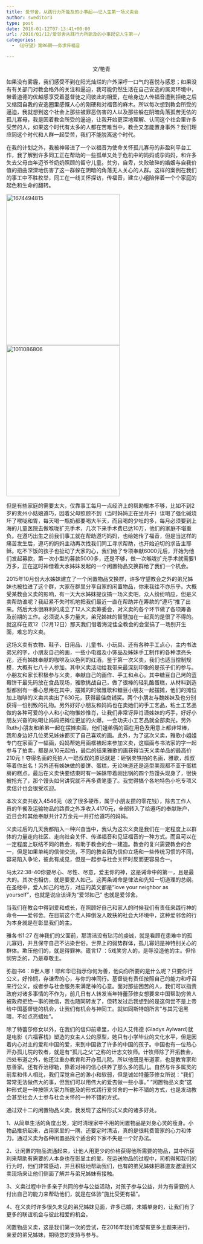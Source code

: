```yaml
---
title: 爱邻舍，从践行力所能及的小事起——记人生第一场义卖会
author: sweditor3
type: post
date: 2016-01-12T07:13:41+00:00
url: /2016/01/12/爱邻舍从践行力所能及的小事起记人生第一/
categories:
  - 《@守望》第86期——务求传福音

---
```

<p style="text-align: center;">
  文/艳青
</p>

如果没有雾霾，我们感受不到在阳光灿烂的户外深呼一口气的喜悦与感恩；如果没有有关部门对教会格外的关注和逼迫，我可能仍然生活在自己安逸的属灵环境中，带着道德的优越感享受着基督徒之间彼此的相爱，在给身边人传福音遭到拒绝之后又缩回自我的安逸圈里感慨人心的刚硬和对福音的麻木。所以每次想到教会所受的逼迫，我就想到这个社会上那些被罪恶伤害的人以及那些躲在阴暗角落孤苦无依的孤儿寡母，我是因着教会所受的逼迫，让我开始更深地理解、认同这个社会里许多受苦的人，如果这个时代有太多的人都在苦难当中，教会又怎能置身事外？我们理应同这个时代和人群一起受苦，我们不能脱离这个时代。&nbsp; 

在我的计划之外，我被神带进了一个以福音为使命关怀孤儿寡母的非盈利平台工作，我了解到许多同工正在帮助的一些孤单又处于危机中的妈妈或孕妈妈，和许多失去父母由年迈爷爷奶奶照顾的留守儿童。贫穷，自卑，失败破碎的婚姻与自我价值的扭曲深深地伤害了这一群躲在阴暗的角落无人关心的人群。这样的案例在我们的事工中不胜枚举，同工在一线关怀探访，传福音，建立小组陪伴着一个个家庭的起色和生命的翻转。 

[<img alt="1674494815" class="aligncenter size-full wp-image-13336" height="400" src="http://t5.shwchurch.org/wp-content/uploads/2016/01/1674494815.jpg" width="300" srcset="http://t5.shwchurch.org/wp-content/uploads/2016/01/1674494815.jpg 300w, http://t5.shwchurch.org/wp-content/uploads/2016/01/1674494815-225x300.jpg 225w" sizes="(max-width: 300px) 100vw, 300px" />][1] [<img alt="1011086806" class="aligncenter size-full wp-image-13333" height="400" src="http://t5.shwchurch.org/wp-content/uploads/2016/01/1011086806.jpg" width="300" srcset="http://t5.shwchurch.org/wp-content/uploads/2016/01/1011086806.jpg 300w, http://t5.shwchurch.org/wp-content/uploads/2016/01/1011086806-225x300.jpg 225w" sizes="(max-width: 300px) 100vw, 300px" />][2] 

但是有些家庭的需要太大，仅靠事工每月一点经济上的帮助根本不够，比如不到2岁的贵州小姑娘遵巧，因着父母照顾不到（当时妈妈正在坐月子）误喝了强化碱烧坏了喉咙和胃，每天喝一瓶奶都要喝大半天，而且喝的少吐的多，每月必须要到上海的儿童医院去做喉咙扩充手术，几次下来手术费已达10万，他们的家庭不堪重负。在遵巧出生之前我们事工就在帮助遵巧妈妈，也给她传了福音，但是当这样的痛苦发生后，遵巧的妈妈主动再次找我们同工寻求帮助，也开始迫切的求告主耶稣。吃不下饭的孩子也扯动了大家的心，我们给了专项奉献6000元后，开始为他们发起募款，第一次小型的募款5000多，还是不够，做一次喉咙扩充手术就需要1万多，正在这时神借着大水姊妹发起的一个闲置物品交换群给了我们一个机会。 

2015年10月份大水姊妹建立了一个闲置物品交换群，许多守望教会之外的弟兄姊妹也被拉进了这个群，大家在群里分享自家的闲置物品，你来我往不亦乐乎。大概受某教会义卖的影响，有一天大水姊妹提议搞一场义卖吧，众人纷纷响应，但是义卖帮助谁呢？我赶紧不失时机地把我们最近一直在帮助并在筹款的&ldquo;遵巧&rdquo;推了出来。然后大水很麻利的成立了12人义卖筹委会，对义卖的各个环节做了各项筹备及前期的工作。必须说人多力量大，弟兄姊妹的智慧加在一起真的是很了不得的。就这样在双12（12月12日）那天我们借着海淀佳全教会的会堂搞了一场别开生面，难忘的义卖。 

这场义卖有衣物、鞋子、日用品、儿童书、小玩具、还有各种手工点心，主内书法弟兄的字，小朋友自己的画，一些小电器及小饰品及姊妹手工制作的各种漂亮头花，还有姊妹奉献的咖啡及以色列的红酒，鉴于第一次义卖，我们也适当控制规模，大概有七八十人参加。其中义卖活动给我带来最深刻印象的是孩子们的参与。小朋友和家长积极参与义卖，奉献自己的画作、手工和点心。其中糖豆自己烤的蓝莓饼干最先码放在食品现场，雅歌挑战自己，做了很棒的轻乳酪蛋糕，从材料到造型都别有一番心思用在其中，摆摊的时候雅歌和糖豆小朋友一起摆摊，他们的摊位加上咖啡的义卖共卖出了630元，获得最佳商铺奖。两个小朋友与魏姊妹及也分别获得一份别致的礼物。另外好好小朋友和妈妈也在卖她们的手工艺品，粘土工艺品做的各种可爱的小人和小动物惟妙惟肖，让我们非常讶异肖潇姊妹的巧手，好好小朋友兴奋的吆喝让妈妈把摊位更加的火爆，一会功夫小工艺品就全部卖光。另外Ruth小朋友和弟弟一起在摆摊卖画，他们姐弟俩的画在用色及用意上都非常棒，我和身边好几位弟兄姊妹都买了自己喜欢的画。此外，为了这次义卖，雅歌小姐姐专门在家画了一幅画，妈妈帮她用画框裱起来参加义卖，这幅画与书法家的字一起参与了拍卖，都是从10元起拍，最后的结果雅歌的画获得当天义卖单品的最高价210元！夺得名画的竞拍人一琨叔叔的原话就是：砸锅卖铁拍的名画，雅歌，叔叔等着你出名！另外还有姊妹做的姜饼、蛋糕，无论味道还是造型美观都不亚于蛋糕房的糕点。最后在义卖快要结束时有一姊妹带着刚出锅的四个热馒头现身了，很快被抢光了，那个馒头如何讲究就不再多费笔墨了。我觉得搞个各地特色小吃专项义卖估计也会很受欢迎。 

本次义卖共收入4546元（收了很多硬币，属于小朋友攒的零花钱），除去工作人员的午餐及运输物品的路费之外净收入4170元，全部转入了给遵巧的奉献账户，近日会和其他奉献共计2万余元一并打给遵巧的妈妈。 

义卖过后的几天我都陷入一种兴奋当中，我认为这次义卖是我们在一定程度上以群体的力量走向社区、走向社会关怀、传递福音和见证福音的一种方式。而且可以在一定程度上联结不同的教会，有助于教会的合一建造。教会的复兴需要教会的合一，但是如果单纯的信仰交流，不同的教会因为信仰立场和一些传统习惯的不同，容易陷入争论，彼此有成见，但是一起参与社会关怀时反而更容易合一。 

马太22:38-40你要尽心、尽性、尽意，爱主你的神，这是诫命中的第一，且是最大的。其次也相仿，就是要爱人如己。这两条诫命是律法和先知一切道理的总纲。在圣经中，爱人如己的地方，对应的英文都是&ldquo;love your neighbor as yourself&rdquo;，也就是说应该译为&ldquo;爱邻如己&rdquo; 也就是爱邻舍。 

当我们在教会中得到爱和成长，在照顾好自己和家人的时候我们有责任来践行神的命令&mdash;&mdash;爱邻舍。在目前这个老人摔倒没人敢扶的社会大环境中，这种爱邻舍的行为本身就是在彰显我们的主。&nbsp; 

雅各书1:27 在神我们的父面前，那清洁没有玷污的虔诚，就是看顾在患难中的孤儿寡妇，并且保守自己不沾染世俗。世界上的弱势群体，孤儿寡妇是神特别关心的群体。欺压他们的，就是得罪神。箴言17 ：5戏笑穷人的，是辱没造他的主。但怜悯穷乏的，乃是尊敬主。 

弥迦书6：8世人哪！耶和华已指示你何为善，他向你所要的是什么呢？只要你行公义，好怜悯，存谦卑的心，与你的神同行。基督徒有责任按照自己的能力和呼召来行公义，或者参与社会服务来满足神的心意。面对那些困苦的人，我们可以指责政府对诸多事情的不作为，前几日有人转发当年特蕾莎修女想要来中国帮助穷苦人被政府拒绝一事的微信，我也随同转发了，但转发过后我想到的是这何尝不是上帝给中国基督徒的机会，让我们有机会与神同工。就如同斯特朗所言&ldquo;与其咒诅黑暗，不如点亮蜡烛&rdquo;。 

除了特蕾莎修女以外，在我们的信仰前辈里，小妇人艾伟德 (Gladys Aylward)就是电影《六福客栈》塑造的女主人公的原型，她只有小学毕业的文化水平，但是因着内心对主的爱和中国的爱，来到中国救了许多的中国的孩子。中国也有一位热心开办孤儿院的牧者，就是有&ldquo;孤儿之父&rdquo;之称的计志文牧师。计牧师除了开拓教会，四处布道之外，他还注重办教育和开办孤儿院。所以他既是布道家，也是教育家和慈善家。还有乔治穆勒，靠着对神的信心供养了那么多的孤儿。自然与许多属灵的前辈和伟人相比，我们深觉自己的渺小和软弱，但是诚如特蕾莎修女所说：&ldquo;我们常常无法做伟大的事，但我们可以用伟大的爱去做一些小事。&rdquo; &ldquo;闲置物品义卖&rdquo;这种形式是一种按照大家力所能及的形式践行爱邻舍的一种不错的方式，也是发动教会甚至社会人士参与社会关怀的一种不错的方式。 

通过双十二的闲置物品义卖，我发现了这种形式义卖的诸多好处。 

1、从简单生活的角度出发，定时清理家中不用的闲置物品是对身心灵的瘦身。小物品推挤起来，占用家里的一隅，还要定时清洁，真的是很耗费管家的心力和体力。通过义卖为各种闲置品找个适合的下家不失是一个好办法。 

2、让闲置的物品流通起来，让他人用更少的价格获得他所需要的物品，其中所获利来帮助有需要的人本身也在彰显主的爱。在运送物品的过程中，司机得知我们的行为时，他们非常感动，并且积极地帮助我们，也有的弟兄姊妹把慕道友邀请到义卖现场来让他们侧面了解并与弟兄姊妹有接触。 

3、义卖过程中许多亲子共同的参与公益活动，对孩子参与公益，并为有需要的人付出自己的能力来帮助他们，就是在体验&ldquo;施比受更有福&rdquo;。 

4、在义卖时许多很久未见的弟兄姊妹见面，许多已婚，未婚单身的，让我们有了更多的联谊机会与彼此相爱的机会。 

闲置物品义卖，这是我们第一次的尝试，在2016年我们希望有更多主题来进行，亲爱的弟兄姊妹，期待您的支持与参与。

 [1]: http://t5.shwchurch.org/wp-content/uploads/2016/01/1674494815.jpg
 [2]: http://t5.shwchurch.org/wp-content/uploads/2016/01/1011086806.jpg